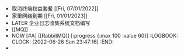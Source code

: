 - 取消终端权益套餐 [[Fri, 07/01/2022]]
- 家里网络到期 [[Fri, 01/01/2023]]
- LATER 企业日志收集系统文档编写
- [[MQ]]
- NOW [#A] [[RabbitMQ]]   [:progress {:max 100 :value 60}]
  :LOGBOOK:
  CLOCK: [2022-06-26 Sun 23:47:16]
  :END:
-